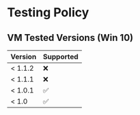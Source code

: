 # Testing Policy

## VM Tested Versions (Win 10)

| Version | Supported          |
| ------- | ------------------ |
| < 1.1.2 | ❌ |
| < 1.1.1 | ❌ |
| < 1.0.1 | :white_check_mark: |
| < 1.0   | :white_check_mark: |
